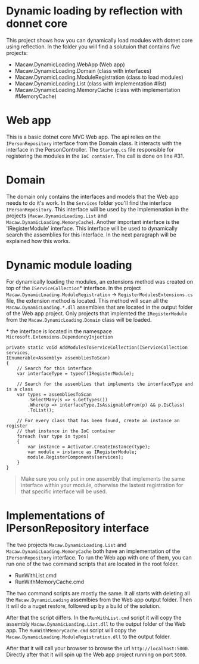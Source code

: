 # Dynamic loading by reflection with donnet core

This project shows how you can dynamically load modules with dotnet core using reflection. In the folder you will find a solutuion that contains five projects:
- Macaw.DynamicLoading.WebApp (Web app)
- Macaw.DynamicLoading.Domain (class with interfaces)
- Macaw.DynamicLoading.ModuleRegistration (class to load modules)
- Macaw.DynamicLoading.List (class with implementation #list)
- Macaw.DynamicLoading.MemoryCache (class with implementation #MemoryCache)

# Web app
This is a basic dotnet core MVC Web app. The api relies on the `IPersonRepository` interface from the Domain class. It interacts with the interface in the PersonController. The `Startup.cs` file responsible for registering the modules in the `IoC contaier`. The call is done on line #31.

# Domain
The domain only contains the interfaces and models that the Web app needs to do it's work. In the `Services` folder you'll find the interface `IPersonRepository`. This interface will be used by the implemenation in the projects (`Macaw.DynamicLoading.List` and `Macaw.DynamicLoading.MemoryCache`). Another important interface is the 'IRegisterModule' interface. This interface will be used to dynamically search the assemblies for this interface. In the next paragraph will be explained how this works.

# Dynamic module loading
For dynamically loading the modules, an extensions method was created on top of the `IServiceCollection`* interface. In the project `Macaw.DynamicLoading.ModuleRegistration` -> `RegisterModulesExtensions.cs` file, the extension method is located. This method will scan all the `Macaw.DynamicLoading.*.dll` assemlbies that are located in the output folder of the Web app project. Only projects that implemted the `IRegisterModule` from the `Macaw.DynamicLoading.Domain` class will be loaded. 

\* the interface is located in the namespace `Microsoft.Extensions.DependencyInjection`

```
private static void AddModulesToServiceCollection(IServiceCollection services,
IEnumerable<Assembly> assembliesToScan)
{
    // Search for this interface
    var interfaceType = typeof(IRegisterModule);
    
    // Search for the assemblies that implements the interfaceType and is a class
    var types = assembliesToScan
        .SelectMany(s => s.GetTypes())
        .Where(p => interfaceType.IsAssignableFrom(p) && p.IsClass)
        .ToList();

    // For every class that has been found, create an instance an register
    // that instance in the IoC container
    foreach (var type in types)
    {
        var instance = Activator.CreateInstance(type);
        var module = instance as IRegisterModule;
        module.RegisterComponents(services);
    }
}
```

> Make sure you only put in one assembly that implements the same interface within your module, otherwise the lastest registration for that specific interface will be used.

# Implementations of IPersonRepository interface
The two projects `Macaw.DynamicLoading.List` and `Macaw.DynamicLoading.MemoryCache` both have an implementation of the `IPersonRepository` interface. To run the Web app with one of them, you can run one of the two command scripts that are located in the root folder.
- RunWithList.cmd
- RunWithMemoryCache.cmd

The two command scripts  are mostly the same. It all starts with deleting all the `Macaw.DynamicLoading` assemlbies from the  Web app output folder. Then it will do a nuget restore, followed up by a build of the solution. 

After that the script differs. In the `RunWithList.cmd` script it will copy the assembly `Macaw.DynamicLoading.List.dll` to the output folder of the Web app. The `RunWithMemoryCache.cmd` script will copy the `Macaw.DynamicLoading.ModuleRegistration.dll` to the output folder.

After that it will call your browser to browse the url `http://localhost:5000`. Directly after that it will spin up the Web app project running on port `5000`.